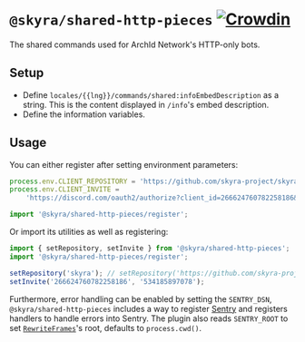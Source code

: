 # `@skyra/shared-http-pieces` [![Crowdin](https://badges.crowdin.net/sharedhttppieces/localized.svg)](https://crowdin.com/project/sharedhttppieces)

The shared commands used for ArchId Network's HTTP-only bots.

## Setup

-   Define `locales/{{lng}}/commands/shared:infoEmbedDescription` as a string. This is the content displayed in `/info`'s embed description.
-   Define the information variables.

## Usage

You can either register after setting environment parameters:

```typescript
process.env.CLIENT_REPOSITORY = 'https://github.com/skyra-project/skyra';
process.env.CLIENT_INVITE =
	'https://discord.com/oauth2/authorize?client_id=266624760782258186&permissions=534185897078&scope=bot%20applications.commands';

import '@skyra/shared-http-pieces/register';
```

Or import its utilities as well as registering:

```typescript
import { setRepository, setInvite } from '@skyra/shared-http-pieces';
import '@skyra/shared-http-pieces/register';

setRepository('skyra'); // setRepository('https://github.com/skyra-project/skyra');
setInvite('266624760782258186', '534185897078');
```

Furthermore, error handling can be enabled by setting the `SENTRY_DSN`, `@skyra/shared-http-pieces` includes a way to register [Sentry](https://docs.sentry.io) and registers handlers to handle errors into Sentry. The plugin also reads `SENTRY_ROOT` to set [`RewriteFrames`](https://docs.sentry.io/platforms/node/configuration/integrations/pluggable-integrations/#rewriteframes)'s root, defaults to `process.cwd()`.
